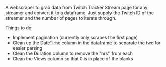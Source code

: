 A webscraper to grab data from Twitch Tracker Stream page for any streamer and convert it to a dataframe.
Just supply the Twitch ID of the streamer and the number of pages to iterate through.

Things to do:
- Implement pagination (currently only scrapes the first page)
- Clean up the DateTime column in the dataframe to separate the two for easier parsing
- Clean the Duration column to remove the "hrs" from each
- Clean the Views column so that 0 is in place of the blanks
